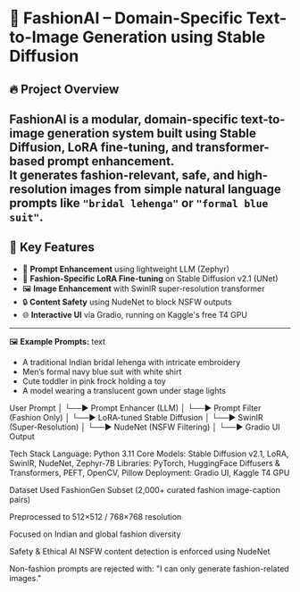 # 👗 FashionAI – Domain-Specific Text-to-Image Generation using Stable Diffusion

## 🔥 Project Overview

**FashionAI** is a modular, domain-specific text-to-image generation system built using **Stable Diffusion**, **LoRA fine-tuning**, and **transformer-based prompt enhancement**.  
It generates **fashion-relevant, safe, and high-resolution** images from simple natural language prompts like `"bridal lehenga"` or `"formal blue suit"`.
---
## 🎯 Key Features

- 🧠 **Prompt Enhancement** using lightweight LLM (Zephyr)
- 🧵 **Fashion-Specific LoRA Fine-tuning** on Stable Diffusion v2.1 (UNet)
- 🖼️ **Image Enhancement** with SwinIR super-resolution transformer
- 🔒 **Content Safety** using NudeNet to block NSFW outputs
- 🌐 **Interactive UI** via Gradio, running on Kaggle's free T4 GPU

---

🖼️ **Example Prompts:**
text
- A traditional Indian bridal lehenga with intricate embroidery
- Men’s formal navy blue suit with white shirt
- Cute toddler in pink frock holding a toy
- A model wearing a translucent gown under stage lights

User Prompt
   │
   └──► Prompt Enhancer (LLM)
             │
             └──► Prompt Filter (Fashion Only)
                        │
                        └──► LoRA-tuned Stable Diffusion
                                   │
                                   └──► SwinIR (Super-Resolution)
                                              │
                                              └──► NudeNet (NSFW Filtering)
                                                         │
                                                         └──► Gradio UI Output
                                                        
Tech Stack
Language: Python 3.11
Core Models: Stable Diffusion v2.1, LoRA, SwinIR, NudeNet, Zephyr-7B
Libraries: PyTorch, HuggingFace Diffusers & Transformers, PEFT, OpenCV, Pillow
Deployment: Gradio UI, Kaggle T4 GPU

Dataset Used
FashionGen Subset (2,000+ curated fashion image-caption pairs)

Preprocessed to 512×512 / 768×768 resolution

Focused on Indian and global fashion diversity

Safety & Ethical AI
NSFW content detection is enforced using NudeNet

Non-fashion prompts are rejected with:
"I can only generate fashion-related images."
